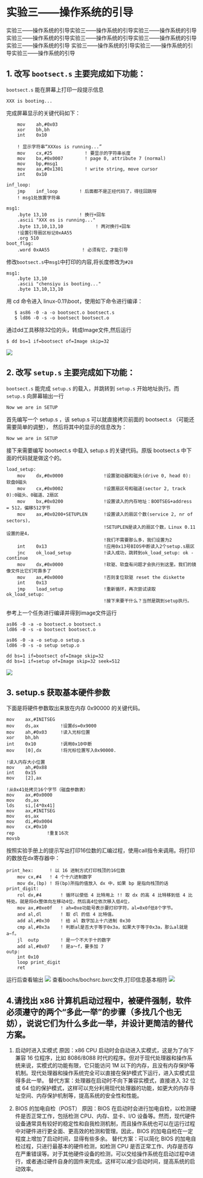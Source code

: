 # 实验三——操作系统的引导
实验三——操作系统的引导实验三——操作系统的引导实验三——操作系统的引导实验三——操作系统的引导实验三——操作系统的引导实验三——操作系统的引导实验三——操作系统的引导
实验三——操作系统的引导实验三——操作系统的引导实验三——操作系统的引导
## 1. 改写 `bootsect.s` 主要完成如下功能：

`bootsect.s` 能在屏幕上打印一段提示信息

```
XXX is booting...
```
完成屏幕显示的关键代码如下：

```! 首先读入光标位置
    mov    ah,#0x03
    xor    bh,bh
    int    0x10

    ! 显示字符串“XXXos is running...”
    mov    cx,#25            ! 要显示的字符串长度
    mov    bx,#0x0007        ! page 0, attribute 7 (normal)
    mov    bp,#msg1
    mov    ax,#0x1301        ! write string, move cursor
    int    0x10

inf_loop:
    jmp    inf_loop        ! 后面都不是正经代码了，得往回跳呀
    ! msg1处放置字符串

msg1:
    .byte 13,10            ! 换行+回车
    .ascii "XXX os is running..."
    .byte 13,10,13,10            ! 两对换行+回车
    !设置引导扇区标记0xAA55
    .org 510
boot_flag:
    .word 0xAA55            ! 必须有它，才能引导
```
修改`bootsect.s`中`msg1`中打印的内容,将长度修改为`#28`

```
msg1:
	.byte 13,10
	.ascii "chensiyu is booting..."
	.byte 13,10,13,10
```
用 cd 命令进入 linux-0.11\boot，使用如下命令进行编译：
```
   $ as86 -0 -a -o bootsect.o bootsect.s
   $ ld86 -0 -s -o bootsect bootsect.o
```
通过dd工具移除32位的头，转成Image文件,然后运行
```
$ dd bs=1 if=bootsect of=Image skip=32

```
![](./ima/1.png)

## 2. 改写 `setup.s` 主要完成如下功能：

`bootsect.s` 能完成 `setup.s` 的载入，并跳转到 `setup.s` 开始地址执行。而 `setup.s` 向屏幕输出一行

```
Now we are in SETUP
```
首先编写一个 setup.s ，该 setup.s 可以就直接拷贝前面的 bootsect.s （可能还需要简单的调整）， 然后将其中的显示的信息改为：
```
Now we are in SETUP
```
接下来需要编写 bootsect.s 中载入 setup.s 的关键代码。原版 bootsect.s 中下面的代码就是做这个的。
```
load_setup:
    mov    dx,#0x0000               !设置驱动器和磁头(drive 0, head 0): 软盘0磁头
    mov    cx,#0x0002               !设置扇区号和磁道(sector 2, track 0):0磁头、0磁道、2扇区
    mov    bx,#0x0200               !设置读入的内存地址：BOOTSEG+address = 512，偏移512字节
    mov    ax,#0x0200+SETUPLEN      !设置读入的扇区个数(service 2, nr of sectors)，
                                    !SETUPLEN是读入的扇区个数，Linux 0.11设置的是4，
                                    !我们不需要那么多，我们设置为2
    int    0x13                     !应用0x13号BIOS中断读入2个setup.s扇区
    jnc    ok_load_setup            !读入成功，跳转到ok_load_setup: ok - continue
    mov    dx,#0x0000               !软驱、软盘有问题才会执行到这里。我们的镜像文件比它们可靠多了
    mov    ax,#0x0000               !否则复位软驱 reset the diskette
    int    0x13
    jmp    load_setup               !重新循环，再次尝试读取
ok_load_setup:
                                    !接下来要干什么？当然是跳到setup执行。
```
参考上一个任务进行编译并得到image文件运行  
```
as86 -0 -a -o bootsect.o bootsect.s
ld86 -0 -s -o bootsect bootsect.o

as86 -0 -a -o setup.o setup.s  
ld86 -0 -s -o setup setup.o

dd bs=1 if=bootsect of=Image skip=32
dd bs=1 if=setup of=Image skip=32 seek=512

```
![](./ima/2.png)
## 3. setup.s 获取基本硬件参数
下面是将硬件参数取出来放在内存 0x90000 的关键代码。
```
mov    ax,#INITSEG
mov    ds,ax        !设置ds=0x9000
mov    ah,#0x03     !读入光标位置
xor    bh,bh
int    0x10         !调用0x10中断
mov    [0],dx       !将光标位置写入0x90000.

!读入内存大小位置
mov    ah,#0x88
int    0x15
mov    [2],ax

!从0x41处拷贝16个字节（磁盘参数表）
mov    ax,#0x0000
mov    ds,ax
lds    si,[4*0x41]
mov    ax,#INITSEG
mov    es,ax
mov    di,#0x0004
mov    cx,#0x10
rep            !重复16次
movsb
```
按照实验手册上的提示写出打印16位数的汇编过程，使用call指令来调用。将打印的数放在dx寄存器中：
```
print_hex:      ! 以 16 进制方式打印栈顶的16位数
    mov cx,#4   ! 4 个十六进制数字
    mov dx,(bp) ! 将(bp)所指的值放入 dx 中，如果 bp 是指向栈顶的话
print_digit:
    rol dx,#4       ! 循环以使低 4 比特用上 !! 取 dx 的高 4 比特移到低 4 比特处。就是将dx整体向左移动4位，然后高4位依次移入低4位，
    mov ax,#0xe0f   ! ah=0xe功能号表示要打印字符，al=0x0f低8个字节。
    and al,dl       ! 取 dl 的低 4 比特值。
    add al,#0x30    ! 给 al 数字加上十六进制 0x30
    cmp al,#0x3a    ! 判断al是否大于等于0x3a，如果大于等于0x3a，那么al就是a~f。
    jl  outp        ! 是一个不大于十的数字
    add al,#0x07    ! 是a～f，要多加 7
outp:
    int 0x10
    loop print_digit
    ret
```
运行后查看输出
![](./ima/3.png)
查看bochs/bochsrc.bxrc文件,打印信息基本相符
![](./ima/4.png)
## 4.请找出 x86 计算机启动过程中，被硬件强制，软件必须遵守的两个“多此一举”的步骤（多找几个也无妨），说说它们为什么多此一举，并设计更简洁的替代方案。
1. 启动时进入实模式
原因：x86 CPU 启动时会自动进入实模式，这是为了向下兼容 16 位程序，比如 8086/8088 时代的程序。但对于现代处理器和操作系统来说，实模式的功能有限，它只能访问 1M 以下的内存，且没有内存保护等机制。现代处理器和操作系统完全可以直接在保护模式下运行，进入实模式显得多此一举。
替代方案：处理器在启动时不向下兼容实模式，直接进入 32 位或 64 位的保护模式，这样可以充分利用现代处理器的功能，如更大的内存寻址空间、内存保护机制等，提高系统的安全性和性能。

2. BIOS 的加电自检（POST）
原因：BIOS 在启动时会进行加电自检，以检测硬件是否正常工作，包括检测 CPU、内存、显卡、I/O 设备等。然而，现代硬件设备通常具有较好的稳定性和自我检测机制，而且操作系统也可以在运行过程中对硬件进行更全面、更高效的检测和管理。因此，BIOS 的加电自检在一定程度上增加了启动时间，显得有些多余。
替代方案：可以简化 BIOS 的加电自检过程，只进行最基本的硬件检测，如检测 CPU 是否正常工作、内存是否存在严重错误等。对于其他硬件设备的检测，可以交给操作系统在启动过程中进行，或者通过硬件自身的固件来完成。这样可以减少启动时间，提高系统的启动效率。
